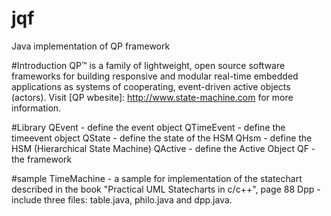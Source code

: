 jqf
===

Java implementation of QP framework

#Introduction
QP™ is a family of lightweight, open source software frameworks for building responsive 
and modular real-time embedded applications as systems of cooperating, event-driven 
active objects (actors).  Visit [QP wbesite]: http://www.state-machine.com for more information.

#Library
QEvent -  define the event object
QTimeEvent - define the timeevent object
QState - define the state of the HSM
QHsm - define the HSM (Hierarchical State Machine)
QActive - define the Active Object
QF - the framework

#sample
TimeMachine - a sample for implementation of the statechart described in the book "Practical UML Statecharts in c/c++", page 88
Dpp - include three files:  table.java, philo.java and dpp.java. 

